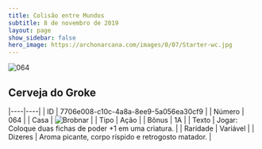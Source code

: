 ```yaml
---
title: Colisão entre Mundos
subtitle: 8 de novembro de 2019
layout: page
show_sidebar: false
hero_image: https://archonarcana.com/images/0/07/Starter-wc.jpg
---
```


![064](https://cdn.keyforgegame.com/media/card_front/pt/452_064_G6FHRF89HMC9_pt.png)

## Cerveja do Groke

|----|----|
| ID | 7706e008-c10c-4a8a-8ee9-5a056ea30cf9 |
| Número | 064 |
| Casa | ![Brobnar](https://archonarcana.com/images/thumb/e/e0/Brobnar.png/22px-Brobnar.png "Brobnar") |
| Tipo | Ação |
| Bônus | 1A |
| Texto | Jogar: Coloque duas fichas de poder +1 em uma criatura. |
| Raridade | Variável |
| Dizeres | Aroma picante, corpo ríspido e retrogosto matador. |
